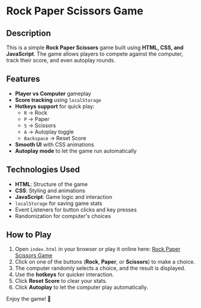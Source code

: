 # Rock Paper Scissors Game

## Description
This is a simple **Rock Paper Scissors** game built using **HTML, CSS, and JavaScript**. The game allows players to compete against the computer, track their score, and even autoplay rounds.

## Features
- **Player vs Computer** gameplay
- **Score tracking** using `localStorage`
- **Hotkeys support** for quick play:
  - `R` → Rock
  - `P` → Paper
  - `S` → Scissors
  - `A` → Autoplay toggle
  - `Backspace` → Reset Score
- **Smooth UI** with CSS animations
- **Autoplay mode** to let the game run automatically

## Technologies Used
- **HTML**: Structure of the game
- **CSS**: Styling and animations
- **JavaScript**: Game logic and interaction
- `localStorage` for saving game stats
- Event Listeners for button clicks and key presses
- Randomization for computer's choices

## How to Play
1. Open `index.html` in your browser or play it online here: [Rock Paper Scissors Game](https://vlad1shpota.github.io/rock-paper-scissors/)
2. Click on one of the buttons (**Rock**, **Paper**, or **Scissors**) to make a choice.
3. The computer randomly selects a choice, and the result is displayed.
4. Use the **hotkeys** for quicker interaction.
5. Click **Reset Score** to clear your stats.
6. Click **Autoplay** to let the computer play automatically.

Enjoy the game! 🚀
